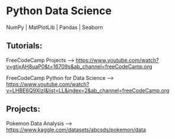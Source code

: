 # Python Data Science
NumPy | MatPlotLib | Pandas | Seaborn

## Tutorials:
FreeCodeCamp Projects --> https://www.youtube.com/watch?v=gtjxAH8uaP0&t=16709s&ab_channel=freeCodeCamp.org

FreeCodeCamp Python for Data Science --> https://www.youtube.com/watch?v=LHBE6Q9XlzI&list=LL&index=2&ab_channel=freeCodeCamp.org

## Projects:
Pokemon Data Analysis --> https://www.kaggle.com/datasets/abcsds/pokemon/data
  

